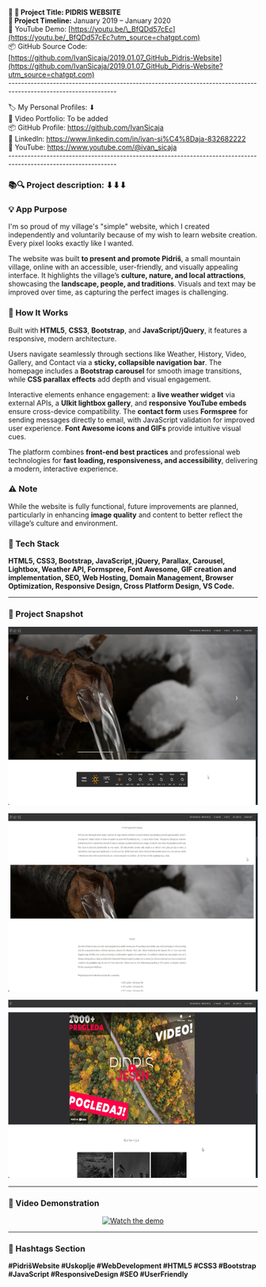 **🧾 🎯 Project Title: PIDRIS WEBSITE  
📅 Project Timeline:** January 2019 – January 2020  
🎥 YouTube Demo: [https://youtu.be/\_BfQDd57cEc](https://youtu.be/_BfQDd57cEc?utm_source=chatgpt.com)  
📦 GitHub Source Code: [https://github.com/IvanSicaja/2019.01.07_GitHub_Pidris-Website](https://github.com/IvanSicaja/2019.01.07_GitHub_Pidris-Website?utm_source=chatgpt.com)  
\----------------------------------------------------------------------------------------------------------------

🏷️ My Personal Profiles: ⬇︎  
🎥 Video Portfolio: To be added  
📦 GitHub Profile: <https://github.com/IvanSicaja>  
🔗 LinkedIn: <https://www.linkedin.com/in/ivan-si%C4%8Daja-832682222>  
🎥 YouTube: <https://www.youtube.com/@ivan_sicaja>  
\----------------------------------------------------------------------------------------------------------------

### 📚🔍 Project description: ⬇︎⬇︎⬇︎

### 💡 App Purpose

I'm so proud of my village's "simple" website, which I created independently and voluntarily because of my wish to learn website creation. Every pixel looks exactly like I wanted.

The website was built **to present and promote Pidriš**, a small mountain village, online with an accessible, user-friendly, and visually appealing interface. It highlights the village’s **culture, nature, and local attractions**, showcasing the **landscape, people, and traditions**. Visuals and text may be improved over time, as capturing the perfect images is challenging.

### 🧠 How It Works

Built with **HTML5**, **CSS3**, **Bootstrap**, and **JavaScript/jQuery**, it features a responsive, modern architecture.

Users navigate seamlessly through sections like Weather, History, Video, Gallery, and Contact via a **sticky, collapsible navigation bar**. The homepage includes a **Bootstrap carousel** for smooth image transitions, while **CSS parallax effects** add depth and visual engagement.

Interactive elements enhance engagement: a **live weather widget** via external APIs, a **UIkit lightbox gallery**, and **responsive YouTube embeds** ensure cross-device compatibility. The **contact form** uses **Formspree** for sending messages directly to email, with JavaScript validation for improved user experience. **Font Awesome icons and GIFs** provide intuitive visual cues.

The platform combines **front-end best practices** and professional web technologies for **fast loading, responsiveness, and accessibility**, delivering a modern, interactive experience.

### ⚠️ Note

While the website is fully functional, future improvements are planned, particularly in enhancing **image quality** and content to better reflect the village’s culture and environment.

### 🔧 Tech Stack

**HTML5, CSS3, Bootstrap, JavaScript, jQuery, Parallax, Carousel, Lightbox, Weather API, Formspree, Font Awesome, GIF creation and implementation, SEO, Web Hosting, Domain Management, Browser Optimization, Responsive Design, Cross Platform Design, VS Code.**

---

### 📸 Project Snapshot

<p align="center">
  <img src="https://github.com/IvanSicaja/2019.01.07_GitHub_Pidris-Website/blob/main/publish/2.0_Thumbnail_1.png?raw=true" 
       alt="Thumbnail 1" 
       width="640" 
       height="360">
</p>

<p align="center">
  <img src="https://github.com/IvanSicaja/2019.01.07_GitHub_Pidris-Website/blob/main/publish/2.0_Thumbnail_2.png?raw=true" 
       alt="Thumbnail 2" 
       width="640" 
       height="360">
</p>

<p align="center">
  <img src="https://github.com/IvanSicaja/2019.01.07_GitHub_Pidris-Website/blob/main/publish/2.0_Thumbnail_3.png?raw=true" 
       alt="Thumbnail 3" 
       width="640" 
       height="360">
</p>

---

### 🎥 Video Demonstration

<p align="center">
  <a href="https://youtu.be/_BfQDd57cEc">
    <img src="https://img.youtube.com/vi/_BfQDd57cEc/0.jpg" 
         alt="Watch the demo" 
         width="640" 
         height="1000">
  </a>
</p>

---


### 📣 Hashtags Section

**#PidrišWebsite #Uskoplje #WebDevelopment #HTML5 #CSS3 #Bootstrap #JavaScript #ResponsiveDesign #SEO #UserFriendly**